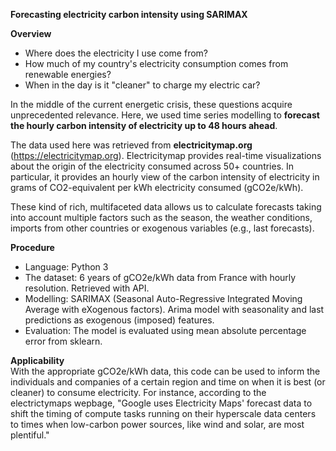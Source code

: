 **Forecasting electricity carbon intensity using SARIMAX**

**Overview**
* Where does the electricity I use come from?
* How much of my country's electricity consumption comes from renewable energies?
* When in the day is it "cleaner" to charge my electric car? 

In the middle of the current energetic crisis, these questions acquire unprecedented relevance. Here, we used time series modelling to **forecast the hourly carbon intensity of electricity up to 48 hours ahead**.

The data used here was retrieved from **electricitymap.org** (https://electricitymap.org). Electricitymap provides real-time visualizations about the origin of the electricity consumed across 50+ countries. In particular, it provides an hourly view of the carbon intensity of electricity in grams of CO2-equivalent per kWh electricity consumed (gCO2e/kWh).

These kind of rich, multifaceted data allows us to calculate forecasts taking into account multiple factors such as the season, the weather conditions, imports from other countries or exogenous variables (e.g., last forecasts).

**Procedure**
* Language: Python 3
* The dataset: 6 years of gCO2e/kWh data from France with hourly resolution. Retrieved with API.
* Modelling: SARIMAX (Seasonal Auto-Regressive Integrated Moving Average with eXogenous factors). Arima model with seasonality and last predictions as exogenous (imposed) features.
* Evaluation: The model is evaluated using mean absolute percentage error from sklearn. 

**Applicability** <br>
With the appropriate gCO2e/kWh data, this code can be used to inform the individuals and companies of a certain region and time on when it is best (or cleaner) to consume electricity. For instance, according to the electrictymaps wepbage, "Google uses Electricity Maps' forecast data to shift the timing of compute tasks running on their hyperscale data centers to times when low-carbon power sources, like wind and solar, are most plentiful." 
